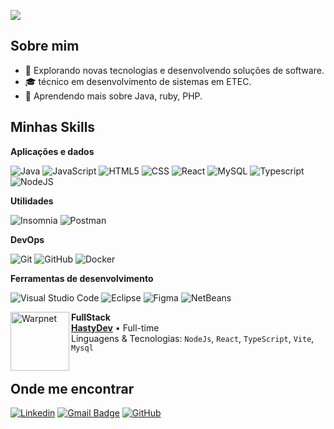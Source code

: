 ![](https://komarev.com/ghpvc/?username=Lucasqc04&color=006bed)

## Sobre mim

- 🤔 Explorando novas tecnologias e desenvolvendo soluções de software.
- 🎓  técnico em desenvolvimento de sistemas em ETEC.
- 🌱 Aprendendo mais sobre Java, ruby, PHP.

## Minhas Skills

**Aplicações e dados**

 
![Java](https://img.shields.io/badge/-Java-333333?style=flat&logo=Java&logoColor=007396)
![JavaScript](https://img.shields.io/badge/-JavaScript-333333?style=flat&logo=javascript)
![HTML5](https://img.shields.io/badge/-HTML5-333333?style=flat&logo=HTML5)
![CSS](https://img.shields.io/badge/-CSS-333333?style=flat&logo=CSS3&logoColor=1572B6)
![React](https://img.shields.io/badge/-React-333333?style=flat&logo=react)
![MySQL](https://img.shields.io/badge/-MySQL-333333?style=flat&logo=mysql)
![Typescript](https://img.shields.io/badge/-TypeScript-333333?style=flat&logo=typescript)
![NodeJS](https://img.shields.io/badge/-NodeJS-333333?style=flat&logo=nodejs)

**Utilidades**

![Insomnia](https://img.shields.io/badge/-Insomnia-333333?style=flat&logo=insomnia)
![Postman](https://img.shields.io/badge/-Postman-333333?style=flat&logo=postman)

**DevOps**

![Git](https://img.shields.io/badge/-Git-333333?style=flat&logo=git)
![GitHub](https://img.shields.io/badge/-GitHub-333333?style=flat&logo=github)
![Docker](https://img.shields.io/badge/-Docker-333333?style=flat&logo=docker)
 

**Ferramentas de desenvolvimento**

![Visual Studio Code](https://img.shields.io/badge/-Visual%20Studio%20Code-333333?style=flat&logo=visual-studio-code&logoColor=007ACC)
![Eclipse](https://img.shields.io/badge/-Eclipse-333333?style=flat&logo=eclipse-ide&logoColor=2C2255)
![Figma](https://img.shields.io/badge/-Figma-333333?style=flat&logo=figma&logoColor=007ACC)
![NetBeans](https://img.shields.io/badge/-NetBeans-333333?style=flat&logo=netbeans&logoColor=007ACC)
<br/>

 [<img align="left" height="94px" width="94px" alt="Warpnet" src="https://hasty-dev.vercel.app/assets/LogoLight-b61ed2ee.svg"/>](https://hasty-dev.vercel.app/) 

**FullStack** \
[**HastyDev**](https://hasty-dev.vercel.app/) • Full-time \
Linguagens & Tecnologias: `NodeJs`, `React`, `TypeScript`, `Vite`, `Mysql`\
<br/>

 

## Onde me encontrar

[![Linkedin](https://img.shields.io/badge/-username-blue?style=flat-square&logo=Linkedin&logoColor=white&link=LINK-DO-SEU-LINKEDIN)](www.linkedin.com/in/lucas-quinteiro-2071022a4)
[![Gmail Badge](https://img.shields.io/badge/-seuemail@email.com-006bed?style=flat-square&logo=Gmail&logoColor=white&link=mailto:SEU-EMAIL)](mailto:lucasqcampos9@gmail.com)
[![GitHub](https://img.shields.io/github/followers/iuricode?label=follow&style=social)](https://github.com/Lucasqc04)
